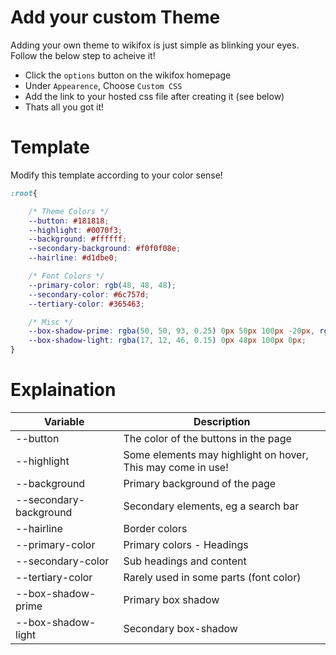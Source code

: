 # Add your custom Theme
Adding your own theme to wikifox is just simple as blinking your eyes. Follow the below step to acheive it!

- Click the `options` button on the wikifox homepage
- Under `Appearence`, Choose `Custom CSS`
- Add the link to your hosted css file after creating it (see below)
- Thats all you got it!

# Template
Modify this template according to your color sense!

```css
:root{

    /* Theme Colors */
    --button: #181818;
    --highlight: #0070f3;
    --background: #ffffff;
    --secondary-background: #f0f0f08e;
    --hairline: #d1dbe0;

    /* Font Colors */
    --primary-color: rgb(48, 48, 48);
    --secondary-color: #6c757d;
    --tertiary-color: #365463;

    /* Misc */
    --box-shadow-prime: rgba(50, 50, 93, 0.25) 0px 50px 100px -20px, rgba(0, 0, 0, 0.3) 0px 30px 60px -30px;
    --box-shadow-light: rgba(17, 12, 46, 0.15) 0px 48px 100px 0px;
}
```
# Explaination
| Variable               | Description                                                 |
|------------------------|-------------------------------------------------------------|
| --button               | The color of the buttons in the page                        |
| --highlight            | Some elements may highlight on hover, This may come in use! |
| --background           | Primary background of the page                              |
| --secondary-background | Secondary elements, eg a search bar                         |
| --hairline             |  Border colors                                              |
| --primary-color        | Primary colors - Headings                                   |
| --secondary-color      | Sub headings and content                                    |
| --tertiary-color       |  Rarely used in some parts (font color)                     |
| --box-shadow-prime     | Primary box shadow                                          |
| --box-shadow-light     | Secondary box-shadow                                        |


